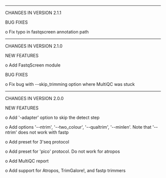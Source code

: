 ***********************************
CHANGES IN VERSION 2.1.1

BUG FIXES

   o Fix typo in fastqscreen annotation path


***********************************
CHANGES IN VERSION 2.1.0

NEW FEATURES

   o Add FastqScreen module

BUG FIXES

   o Fix bug with --skip_trimming option where MultiQC was stuck

***********************************
CHANGES IN VERSION 2.0.0

NEW FEATURES

  o Add '-adapter' option to skip the detect step

  o Add options '--ntrim', '--two_colour', '--qualtrim', '--minlen'. Note that '--ntrim' does not work with fastp 

  o Add preset for 3'seq protocol

  o Add preset for 'pico' protocol. Do not work for atropos

  o Add MultiQC report

  o Add support for Atropos, TrimGalore!, and fastp trimmers



